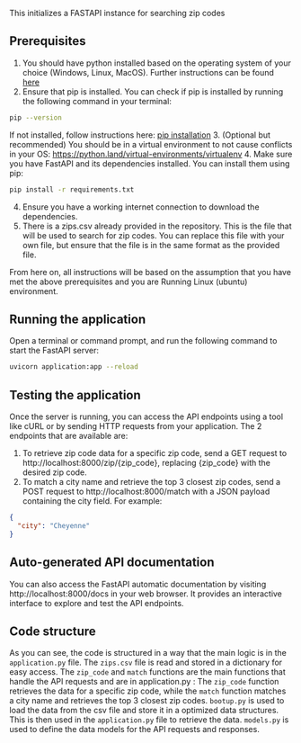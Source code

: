 This initializes a FASTAPI instance for searching zip codes

## Prerequisites

1. You should have python installed based on the operating system of your choice (Windows, Linux, MacOS). Further instructions can be found [here](https://www.python.org/downloads/)
2. Ensure that pip is installed. You can check if pip is installed by running the following command in your terminal:
```bash
pip --version
```
If not installed, follow instructions here: [pip installation](https://pip.pypa.io/en/stable/installation/)
3. (Optional but recommended) You should be in a virtual environment to not cause conflicts in your OS: https://python.land/virtual-environments/virtualenv
4. Make sure you have FastAPI and its dependencies installed. You can install them using pip:
```bash
pip install -r requirements.txt
```
4. Ensure you have a working internet connection to download the dependencies.
5. There is a zips.csv already provided in the repository. This is the file that will be used to search for zip codes. You can replace this file with your own file, but ensure that the file is in the same format as the provided file.

From here on, all instructions will be based on the assumption that you have met the above prerequisites and you are Running Linux (ubuntu) environment.

## Running the application

Open a terminal or command prompt, and run the following command to start the FastAPI server:
```bash
uvicorn application:app --reload
```

## Testing the application

Once the server is running, you can access the API endpoints using a tool like cURL or by sending HTTP requests from your application.
The 2 endpoints that are available are:
1. To retrieve zip code data for a specific zip code, send a GET request to http://localhost:8000/zip/{zip_code}, replacing {zip_code} with the desired zip code.
2. To match a city name and retrieve the top 3 closest zip codes, send a POST request to http://localhost:8000/match with a JSON payload containing the city field. For example:
```json
{
  "city": "Cheyenne"
}
```

## Auto-generated API documentation

You can also access the FastAPI automatic documentation by visiting http://localhost:8000/docs in your web browser. It provides an interactive interface to explore and test the API endpoints.

## Code structure

As you can see, the code is structured in a way that the main logic is in the `application.py` file. 
The `zips.csv` file is read and stored in a dictionary for easy access. 
The `zip_code` and `match` functions are the main functions that handle the API requests and are in application.py : The `zip_code` function retrieves the data for a specific zip code, while the `match` function matches a city name and retrieves the top 3 closest zip codes.
`bootup.py` is used to load the data from the csv file and store it in a optimized data structures. This is then used in the `application.py` file to retrieve the data.
`models.py` is used to define the data models for the API requests and responses.
